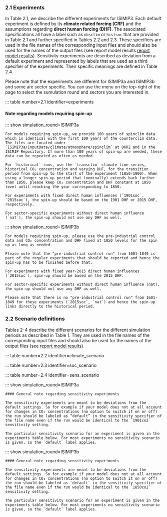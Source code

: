 ### 2.1 Experiments

In Table 2.1, we describe the different experiments for ISIMIP3. Each default experiment is defined by its **climate related forcing (CRF)** and the assumptions regarding **direct human forcing (DHF)**. The associated specifications all have a label such as `obsclim` or `histsoc` that are provided in Table 2.1 and further specified in Tables 2.2 and 2.3. These specifiers are used in the file names of the corresponding input files and should also be used for the names of the output files (see report model results [report model results](#reporting-model-results)). Sensitivity experiments are described as deviation from a default experiment and represented by labels that are used as a third specifier of the experiments. Their specific meanings are defined in Table 2.4.

Please note that the experiments are different for ISIMIP3a and ISIMIP3b and some are sector specific. You can use the menu on the top-right of the page to select the sumulation round and sectors you are interested in.

::: table number=2.1 identifier=experiments

#### Note regarding models requiring spin-up

::: show simulation_round=ISIMIP3a

    For models requiring spin-up, we provide 100 years of spinclim data which is identical with the first 100 years of the counterclim data. The files are located under `ISIMIP3a/InputData/climate/atmosphere/spinclim` at DKRZ and in the ISIMIP Repository. If more than 100 years of spin-up are needed, these data can be repeated as often as needed. 

    For `historical` runs, use the `transclim` climate time series, historical CO₂ concentration and varying DHF, for the transition period from spin-up to the start of the experiment (1850-1900). When using a longer spin-up period that (nominally) extends back further than 1850, please keep CO₂ concentration and DHF constant at 1850 level until reaching the year corresponding to 1850.

    For experiments with fixed direct human influences (`1901soc`, `2015soc`), the spin-up should be based on the 1901 DHF or 2015 DHF, respectively.

    For sector-specific experiments without direct human influence (`nat`), the spin-up should not use any DHF as well.

::: show simulation_round=ISIMIP3b

    For models requiring spin-up, please use the pre-industrial control data and CO₂ concentration and DHF fixed at 1850 levels for the spin up as long as needed.

    Please note that the "pre-industrial control run" from 1601-1849 is part of the regular experiments that should be reported and hence the spin-up has to be finished before that.

    For experiments with fixed year-2015 direct human influences (`2015soc`), spin-up should be based on the 2015 DHF.

    For sector-specific experiments without direct human influence (nat), the spin-up should not use any DHF as well.

    Please note that there is no "pre-industrial control run" from 1601-1849 for these experiments (`2015soc`, `nat`) and hence the spin-up links directly to the historical period. 

### 2.2 Scenario definitions

Tables 2-4 describe the different scenarios for the different simulation periods as described in Table 1. They are used in the file names of the corresponding input files and should also be used for the names of the output files (see [report model results](#reporting-model-results)).

::: table number=2.2 identifier=climate_scenario

::: table number=2.3 identifier=soc_scenario

::: table number=2.4 identifier=sens_scenario

::: show simulation_round=ISIMIP3a

    #### General note regarding sensitivity experiments

    The sensitivity experiments are meant to be deviations from the default settings. So for example if your model does not at all account for changes in CO₂ concentrations (no option to switch it on or off) the run should be labeled as “default” in the sensitivity specifier of the file name even if the run would be identical to the `1901co2` sensitivity setting.

    The particular sensitivity scenario for an experiment is given in the experiments table below. For most experiments no sensitivity scenario is given, so the `default` label applies.

::: show simulation_round=ISIMIP3b

    #### General note regarding sensitivity experiments

    The sensitivity experiments are meant to be deviations from the default settings. So for example if your model does not at all account for changes in CO₂ concentrations (no option to switch it on or off) the run should be labeled as `default` in the sensitivity specifier of the file name even if the run would be identical to the `1850co2` sensitivity setting.

    The particular sensitivity scenario for an experiment is given in the experiments table below. For most experiments no sensitivity scenario is given, so the `default` label applies.
